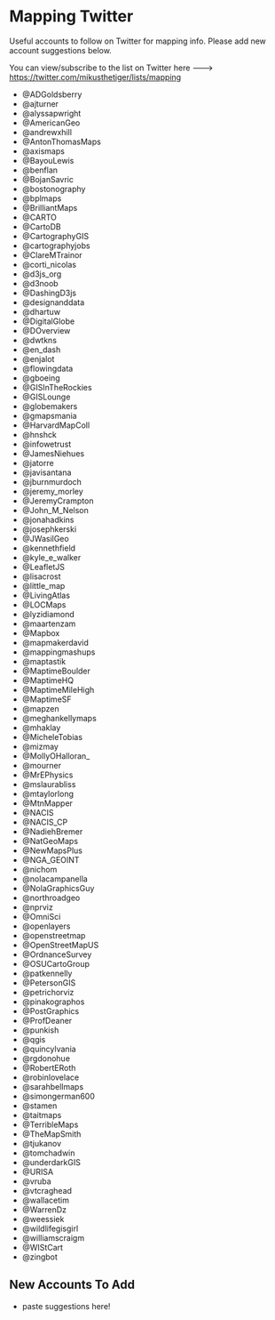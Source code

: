 # Mapping Twitter
Useful accounts to follow on Twitter for mapping info. Please add new account suggestions below.

You can view/subscribe to the list on Twitter here ---> https://twitter.com/mikusthetiger/lists/mapping

* @ADGoldsberry
* @ajturner
* @alyssapwright
* @AmericanGeo
* @andrewxhill
* @AntonThomasMaps
* @axismaps
* @BayouLewis
* @benflan
* @BojanSavric
* @bostonography
* @bplmaps
* @BrilliantMaps
* @CARTO
* @CartoDB
* @CartographyGIS
* @cartographyjobs
* @ClareMTrainor
* @corti_nicolas
* @d3js_org
* @d3noob
* @DashingD3js
* @designanddata
* @dhartuw
* @DigitalGlobe
* @DOverview
* @dwtkns
* @en_dash
* @enjalot
* @flowingdata
* @gboeing
* @GISInTheRockies
* @GISLounge
* @globemakers
* @gmapsmania
* @HarvardMapColl
* @hnshck
* @infowetrust
* @JamesNiehues
* @jatorre
* @javisantana
* @jburnmurdoch
* @jeremy_morley
* @JeremyCrampton
* @John_M_Nelson
* @jonahadkins
* @josephkerski
* @JWasilGeo
* @kennethfield
* @kyle_e_walker
* @LeafletJS
* @lisacrost
* @little_map
* @LivingAtlas
* @LOCMaps
* @lyzidiamond
* @maartenzam
* @Mapbox
* @mapmakerdavid
* @mappingmashups
* @maptastik
* @MaptimeBoulder
* @MaptimeHQ
* @MaptimeMileHigh
* @MaptimeSF
* @mapzen
* @meghankellymaps
* @mhaklay
* @MicheleTobias
* @mizmay
* @MollyOHalloran_
* @mourner
* @MrEPhysics
* @mslaurabliss
* @mtaylorlong
* @MtnMapper
* @NACIS
* @NACIS_CP
* @NadiehBremer
* @NatGeoMaps
* @NewMapsPlus
* @NGA_GEOINT
* @nichom
* @nolacampanella
* @NolaGraphicsGuy
* @northroadgeo
* @nprviz
* @OmniSci
* @openlayers
* @openstreetmap
* @OpenStreetMapUS
* @OrdnanceSurvey
* @OSUCartoGroup
* @patkennelly
* @PetersonGIS
* @petrichorviz
* @pinakographos
* @PostGraphics
* @ProfDeaner
* @punkish
* @qgis
* @quincylvania
* @rgdonohue
* @RobertERoth
* @robinlovelace
* @sarahbellmaps
* @simongerman600
* @stamen
* @taitmaps
* @TerribleMaps
* @TheMapSmith
* @tjukanov
* @tomchadwin
* @underdarkGIS
* @URISA
* @vruba
* @vtcraghead
* @wallacetim
* @WarrenDz
* @weessiek
* @wildlifegisgirl
* @williamscraigm
* @WIStCart
* @zingbot


New Accounts To Add
------

* paste suggestions here!
